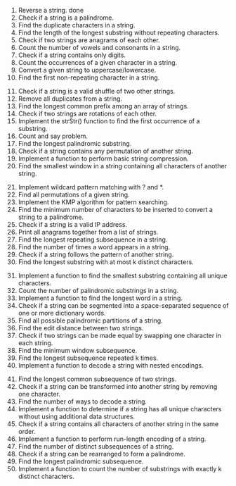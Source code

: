 <!-- **Basic Problems** completed -->

1. Reverse a string. done
2. Check if a string is a palindrome.
3. Find the duplicate characters in a string.
4. Find the length of the longest substring without repeating characters.
5. Check if two strings are anagrams of each other.
6. Count the number of vowels and consonants in a string.
7. Check if a string contains only digits.
8. Count the occurrences of a given character in a string.
9. Convert a given string to uppercase/lowercase.
10. Find the first non-repeating character in a string.

<!-- **Intermediate Problems** -->

11. Check if a string is a valid shuffle of two other strings.
12. Remove all duplicates from a string.
13. Find the longest common prefix among an array of strings.
14. Check if two strings are rotations of each other.
15. Implement the strStr() function to find the first occurrence of a substring.
16. Count and say problem.
17. Find the longest palindromic substring.
18. Check if a string contains any permutation of another string.
19. Implement a function to perform basic string compression.
20. Find the smallest window in a string containing all characters of another string.

<!-- **Advanced Problems** -->

21. Implement wildcard pattern matching with ? and \*.
22. Find all permutations of a given string.
23. Implement the KMP algorithm for pattern searching.
24. Find the minimum number of characters to be inserted to convert a string to a palindrome.
25. Check if a string is a valid IP address.
26. Print all anagrams together from a list of strings.
27. Find the longest repeating subsequence in a string.
28. Find the number of times a word appears in a string.
29. Check if a string follows the pattern of another string.
30. Find the longest substring with at most k distinct characters.

<!-- **Expert Problems** -->

31. Implement a function to find the smallest substring containing all unique characters.
32. Count the number of palindromic substrings in a string.
33. Implement a function to find the longest word in a string.
34. Check if a string can be segmented into a space-separated sequence of one or more dictionary words.
35. Find all possible palindromic partitions of a string.
36. Find the edit distance between two strings.
37. Check if two strings can be made equal by swapping one character in each string.
38. Find the minimum window subsequence.
39. Find the longest subsequence repeated k times.
40. Implement a function to decode a string with nested encodings.

<!-- **Miscellaneous Problems** -->

41. Find the longest common subsequence of two strings.
42. Check if a string can be transformed into another string by removing one character.
43. Find the number of ways to decode a string.
44. Implement a function to determine if a string has all unique characters without using additional data structures.
45. Check if a string contains all characters of another string in the same order.
46. Implement a function to perform run-length encoding of a string.
47. Find the number of distinct subsequences of a string.
48. Check if a string can be rearranged to form a palindrome.
49. Find the longest palindromic subsequence.
50. Implement a function to count the number of substrings with exactly k distinct characters.
